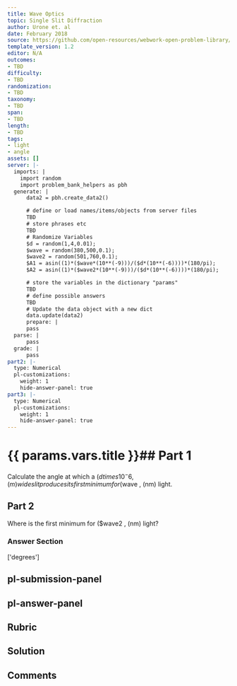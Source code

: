```yaml
---
title: Wave Optics
topic: Single Slit Diffraction
author: Urone et. al
date: February 2018
source: https://github.com/open-resources/webwork-open-problem-library/tree/master/Contrib/BrockPhysics/College_Physics_Urone/27.Wave_Optics/Single_Slit_Diffraction/NU_U17-27-05-002.pg
template_version: 1.2
editor: N/A
outcomes:
- TBD
difficulty:
- TBD
randomization:
- TBD
taxonomy:
- TBD
span:
- TBD
length:
- TBD
tags:
- light
- angle
assets: []
server: |-
  imports: |
    import random
    import problem_bank_helpers as pbh
  generate: |
      data2 = pbh.create_data2()

      # define or load names/items/objects from server files
      TBD
      # store phrases etc
      TBD
      # Randomize Variables
      $d = random(1,4,0.01);
      $wave = random(380,500,0.1);
      $wave2 = random(501,760,0.1);
      $A1 = asin((1)*($wave*(10**(-9)))/($d*(10**(-6))))*(180/pi);
      $A2 = asin((1)*($wave2*(10**(-9)))/($d*(10**(-6))))*(180/pi);

      # store the variables in the dictionary "params"
      TBD
      # define possible answers
      TBD
      # Update the data object with a new dict
      data.update(data2)
      prepare: |
      pass
  parse: |
      pass
  grade: |
      pass
part2: |-
  type: Numerical
  pl-customizations:
    weight: 1
    hide-answer-panel: true
part3: |-
  type: Numerical
  pl-customizations:
    weight: 1
    hide-answer-panel: true
---
```


# {{ params.vars.title }}## Part 1 
Calculate the angle at which a ($d times 10^-6 , (m) wide slit produces its first minimum for ($wave , (nm) light. 
## Part 2 
Where is the first minimum for ($wave2 , (nm) light? 


### Answer Section 
['degrees']

## pl-submission-panel 


## pl-answer-panel 


## Rubric 


## Solution 


## Comments 



